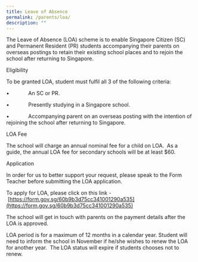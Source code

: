 ```yaml
---
title: Leave of Absence
permalink: /parents/loa/
description: ""
---
```

The Leave of Absence (LOA) scheme is to enable Singapore Citizen (SC) and Permanent Resident (PR) students accompanying their parents on overseas postings to retain their existing school places and to rejoin the school after returning to Singapore.

Eligibility

To be granted LOA, student must fulfil all 3 of the following criteria:

•             An SC or PR.

•             Presently studying in a Singapore school.

•             Accompanying parent on an overseas posting with the intention of rejoining the school after returning to Singapore.

LOA Fee

The school will charge an annual nominal fee for a child on LOA.  As a guide, the annual LOA fee for secondary schools will be at least $60.

Application

In order for us to better support your request, please speak to the Form Teacher before submitting the LOA application. 

To apply for LOA, please click on this link - [https://form.gov.sg/60b9b3d75cc341001290a535](https://form.gov.sg/60b9b3d75cc341001290a535)

The school will get in touch with parents on the payment details after the LOA is approved.

LOA period is for a maximum of 12 months in a calendar year. Student will need to inform the school in November if he/she wishes to renew the LOA for another year.  The LOA status will expire if students chooses not to renew.